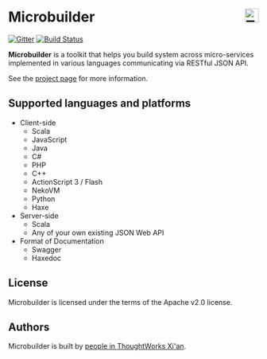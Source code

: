 # Microbuilder <a href="http://thoughtworks.com/"><img align="right" src="https://www.thoughtworks.com/imgs/tw-logo.png" title="ThoughtWorks" height="28em"/></a>

[![Gitter](https://badges.gitter.im/Join%20Chat.svg)](https://gitter.im/ThoughtWorksInc/microbuilder?utm_source=badge&utm_medium=badge&utm_campaign=pr-badge)
[![Build Status](https://travis-ci.org/ThoughtWorksInc/microbuilder.svg)](https://travis-ci.org/ThoughtWorksInc/microbuilder)

**Microbuilder** is a toolkit that helps you build system across micro-services
implemented in various languages communicating via RESTful JSON API.

See the [project page](https://thoughtworksinc.github.io/microbuilder/) for more information.

## Supported languages and platforms

* Client-side
  * Scala
  * JavaScript
  * Java
  * C# 
  * PHP
  * C++
  * ActionScript 3 / Flash
  * NekoVM
  * Python
  * Haxe
* Server-side
  * Scala
  * Any of your own existing JSON Web API
* Format of Documentation
  * Swagger
  * Haxedoc

## License

Microbuilder is licensed under the terms of the Apache v2.0 license.

## Authors

Microbuilder is built by [people in ThoughtWorks Xi'an](https://github.com/ThoughtWorksInc/microbuilder/graphs/contributors).
